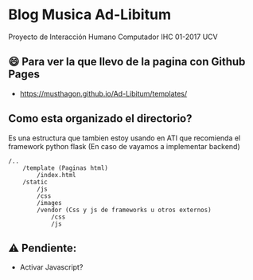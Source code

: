 # Blog Musica Ad-Libitum
Proyecto de Interacción Humano Computador IHC 01-2017 UCV

## :smile: Para ver la que llevo de la pagina con Github Pages
* https://musthagon.github.io/Ad-Libitum/templates/

## Como esta organizado el directorio?
Es una estructura que tambien estoy usando en ATI que recomienda el framework python flask (En caso de vayamos a implementar backend)

	/..
		/template (Paginas html)
			/index.html
		/static
			/js
			/css
			/images
			/vendor (Css y js de frameworks u otros externos)
				/css
				/js


## :warning: Pendiente:
* Activar Javascript?